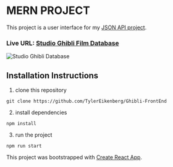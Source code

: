 # MERN PROJECT

This project is a user interface for my [JSON API project](https://github.com/TylerEikenberg/Studio-Ghibli-Film-API). 

### Live URL: [Studio Ghibli Film Database](https://dazzling-meninsky-24845a.netlify.com/)


![Studio Ghibli Database]("src/assets/siteScreen.jpg")

## Installation Instructions

1. clone this repository
```
git clone https://github.com/TylerEikenberg/Ghibli-FrontEnd
```
2. install dependencies
```
npm install
```
3. run the project
```
npm run start
```


This project was bootstrapped with [Create React App](https://github.com/facebook/create-react-app).

